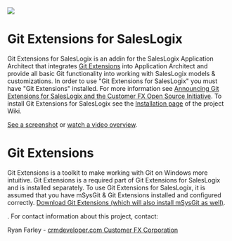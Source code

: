 <img src="http://cloud.github.com/downloads/CustomerFX/SalesLogixGitExtensions/logo.png">

<h1>Git Extensions for SalesLogix</h1>

Git Extensions for SalesLogix is an addin for the SalesLogix Application Architect that integrates <a href="http://code.google.com/p/gitextensions/" target=_blank>Git Extensions</a> into Application Architect and provide all basic Git functionality into working with SalesLogix models & customizations. In order to use "Git Extensions for SalesLogix" you must have "Git Extensions" installed. For more information see <a href="http://customerfx.com/pages/crmdeveloper/2009/10/14/announcing-git-extensions-for-saleslogix-and-the-customer-fx-open-source-initiative.aspx" target=_blank>Announcing Git Extensions for SalesLogix and the Customer FX Open Source Initiative</a>. To install Git Extensions for SalesLogix see the <a href="http://wiki.github.com/CustomerFX/SalesLogixGitExtensions/installation" target=_blank>Installation page</a> of the project Wiki. 

<a href="http://cloud.github.com/downloads/CustomerFX/SalesLogixGitExtensions/GitExtensionsForSalesLogix_CompleteWithMenu.png" target=_blank>See a screenshot</a> or <a href="http://www.screencast.com/users/RyanFarley/folders/Default/media/3e0ce61c-9c83-4539-b26e-05b2e0c4476f" target=_blank>watch a video overview</a>.

<h1>Git Extensions</h1>

Git Extensions is a toolkit to make working with Git on Windows more intuitive. Git Extensions is a required part of Git Extensions for SalesLogix and is installed separately. To use Git Extensions for SalesLogix, it is assumed that you have mSysGit & Git Extensions installed and configured correctly. <a href="http://code.google.com/p/gitextensions/" target=_blank>Download Git Extensions (which will also install mSysGit as well)</a>.

. 
For contact information about this project, contact:

Ryan Farley - <a href="http://crmdeveloper.com/" target=_blank>crmdeveloper.com 
Customer FX Corporation
